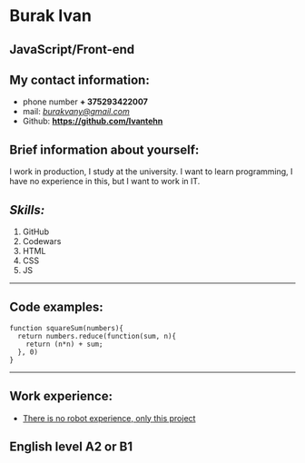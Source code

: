 #  Burak Ivan
## JavaScript/Front-end

## My contact information:
* phone number **+ 375293422007**
* mail: *burakvany@gmail.com*
* Github: __https://github.com/Ivantehn__

## Brief information about yourself:

I work in production, I study at the university. I want to learn programming, I have no experience in this, but I want to work in IT.

## *Skills:*

1. GitHub
2. Сodewars
3. HTML
4. CSS
5. JS
____

## Code examples:
```
function squareSum(numbers){
  return numbers.reduce(function(sum, n){
    return (n*n) + sum;
  }, 0)
}
```
***

## Work experience:

* [There is no robot experience, only this project](https://github.com/Ivantehn/rsschool-cv/blob/gh-pages/cv.md)

## English level А2 or В1